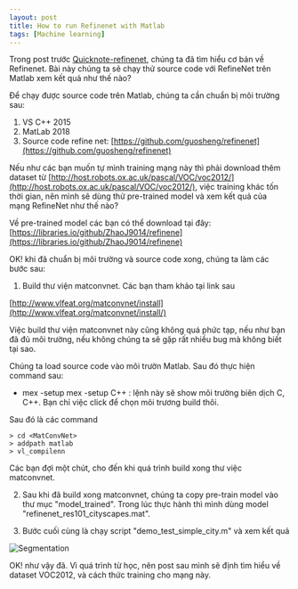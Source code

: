 ```yaml
---
layout: post
title: How to run Refinenet with Matlab
tags: [Machine learning]
---
```


Trong post trước [Quicknote-refinenet](https://vankhangfet.github.io/2018-11-16-Quicknote-refinenet), chúng ta đã tìm hiểu cơ bản về Refinenet. Bài này chúng ta sẽ chạy thử source code với RefineNet trên Matlab xem kết quả như thế nào? 

Để chạy được source code trên Matlab, chúng ta cần chuẩn bị môi trường sau:
1. VS C++ 2015 
2. MatLab 2018 
3. Source code refine net:
   [https://github.com/guosheng/refinenet](https://github.com/guosheng/refinenet)
   
Nếu như các bạn muốn tự mình training mạng này thì phải download thêm dataset từ 
[http://host.robots.ox.ac.uk/pascal/VOC/voc2012/](http://host.robots.ox.ac.uk/pascal/VOC/voc2012/), việc training khác tốn thời gian, nên mình sẽ dùng thử pre-trained model và xem kết quả của mạng RefineNet như thế nào? 

Về pre-trained model các bạn có thể download tại đây:
[https://libraries.io/github/ZhaoJ9014/refinene](https://libraries.io/github/ZhaoJ9014/refinene)

OK! khi đã chuẩn bị môi trường và source code xong, chúng ta làm các bước sau:

1. Build thư viện matconvnet. Các bạn tham khảo tại link sau 

[http://www.vlfeat.org/matconvnet/install](http://www.vlfeat.org/matconvnet/install/)

Việc build thư viện matconvnet này cũng không quá phức tạp, nếu như bạn đã đủ môi trường, nếu không chúng ta sẽ gặp rất nhiều bug mà không biết tại sao.

Chúng ta load source code vào môi trườn Matlab. Sau đó thực hiện command sau:
- mex -setup mex -setup C++ : lệnh này sẽ show môi trường biên dịch C, C++. Bạn chỉ việc click để chọn môi trương build thôi.

Sau đó là các command 

~~~~
> cd <MatConvNet>
> addpath matlab
> vl_compilenn
~~~~

Các bạn đợi một chút, cho đến khi quá trình build xong thư việc matconvnet. 
 
2. Sau khi đã build xong matconvnet, chúng ta copy pre-train model vào thư mục "model_trained". Trong lúc thực hành thì mình dùng model
"refinenet_res101_cityscapes.mat". 

3. Bước cuối cùng là chạy script "demo_test_simple_city.m" và xem kết quả 

![Segmentation](https://camo.githubusercontent.com/8acf71017ce0d3cb059f01b8bfedcd6792db3f9e/687474703a2f2f696d672e796f75747562652e636f6d2f76692f4c3056367a6d47505f6f512f302e6a7067 "Segmentation")

OK! như vậy đã. Vì quá trình từ học, nên post sau mình sẽ định tìm hiểu về dataset VOC2012, và cách thức training cho mạng này.




